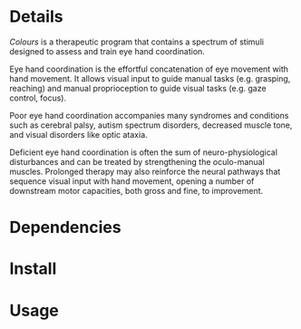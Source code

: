 # Details
*Colours* is a therapeutic program that contains a spectrum of stimuli designed to assess and train eye hand coordination.

Eye hand coordination is the effortful concatenation of eye movement with hand movement. It allows visual input to guide manual tasks (e.g. grasping, reaching) and manual proprioception to guide visual tasks (e.g. gaze control, focus). 

Poor eye hand coordination accompanies many syndromes and conditions such as cerebral palsy, autism spectrum disorders, decreased muscle tone, and visual disorders like optic ataxia.

Deficient eye hand coordination is often the sum of neuro-physiological disturbances and can be treated by strengthening the oculo-manual muscles. Prolonged therapy may also reinforce the neural pathways that sequence visual input with hand movement, opening a number of downstream motor capacities, both gross and fine, to improvement. 
# Dependencies
# Install
# Usage
